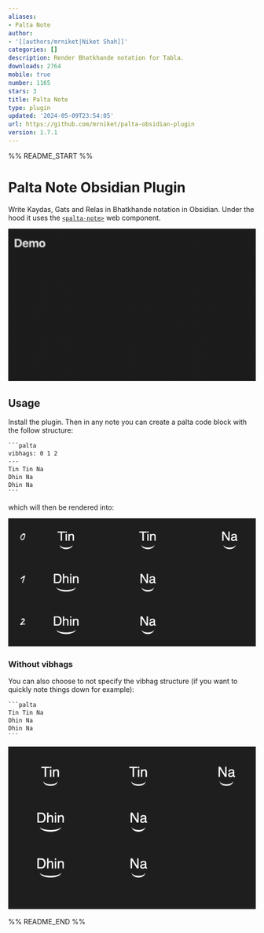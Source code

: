 ```yaml
---
aliases:
- Palta Note
author:
- '[[authors/mrniket|Niket Shah]]'
categories: []
description: Render Bhatkhande notation for Tabla.
downloads: 2764
mobile: true
number: 1165
stars: 3
title: Palta Note
type: plugin
updated: '2024-05-09T23:54:05'
url: https://github.com/mrniket/palta-obsidian-plugin
version: 1.7.1
---
```


%% README_START %%

# Palta Note Obsidian Plugin

Write Kaydas, Gats and Relas in Bhatkhande notation in Obsidian. Under the hood it uses the [`<palta-note>`](https://github.com/mrniket/palta-note) web component.

![Demo of Palta Obsidian Plugin in use](https://raw.githubusercontent.com/mrniket/palta-obsidian-plugin/HEAD/docs/demo.gif)

## Usage

Install the plugin. Then in any note you can create a palta code block with the follow structure: 

````
```palta
vibhags: 0 1 2
---
Tin Tin Na
Dhin Na
Dhin Na
```
````

which will then be rendered into:

![Rendered Example (Rupak)](https://raw.githubusercontent.com/mrniket/palta-obsidian-plugin/HEAD/docs/rendered_example_with_vibhags.png)

### Without vibhags

You can also choose to not specify the vibhag structure (if you want to quickly note things down for example):

````
```palta
Tin Tin Na
Dhin Na
Dhin Na
```
````

![Rupak without vibhags](https://raw.githubusercontent.com/mrniket/palta-obsidian-plugin/HEAD/docs/rendered_example_without_vibhags.png)

%% README_END %%